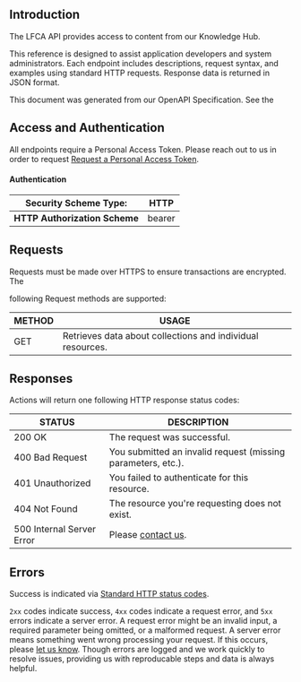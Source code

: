 ## Introduction

The LFCA API provides access to content from our Knowledge Hub.

This reference is designed to assist application developers and system
administrators. Each endpoint includes descriptions, request syntax, and
examples using standard HTTP requests. Response data is returned in JSON
format.

This document was generated from our OpenAPI Specification. See the

## Access and Authentication

All endpoints require a Personal Access Token.
Please reach out to us in order to request [Request a Personal Access
Token](mailto:info@lfca.ngo).

#### Authentication

| Security Scheme Type:         | HTTP   |
| ----------------------------- | ------ |
| **HTTP Authorization Scheme** | bearer |

## Requests

Requests must be made over HTTPS to ensure transactions are encrypted. The

following Request methods are supported:

| METHOD | USAGE                                                      |
| ------ | ---------------------------------------------------------- |
| GET    | Retrieves data about collections and individual resources. |

## Responses

Actions will return one following HTTP response status codes:

| STATUS                    | DESCRIPTION                                                  |
| ------------------------- | ------------------------------------------------------------ |
| 200 OK                    | The request was successful.                                  |
| 400 Bad Request           | You submitted an invalid request (missing parameters, etc.). |
| 401 Unauthorized          | You failed to authenticate for this resource.                |
| 404 Not Found             | The resource you're requesting does not exist.               |
| 500 Internal Server Error | Please [contact us](mailto:info@lfca.ngo).                   |

## Errors

Success is indicated via <a
href="https://en.wikipedia.org/wiki/List_of_HTTP_status_codes"
target="_top">Standard HTTP status codes</a>.

`2xx` codes indicate success, `4xx` codes indicate a request error, and `5xx` errors indicate a server error.
A request error might be an invalid input, a required parameter being omitted,
or a malformed request. A server error means something went wrong processing
your request. If this occurs, please [let us know](mailto:info@lfca.ngo).
Though errors are logged and we work quickly to resolve
issues, providing us with reproducable steps and data is always
helpful.
